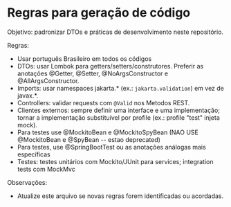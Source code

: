 # Regras para geração de código

Objetivo: padronizar DTOs e práticas de desenvolvimento neste repositório.

Regras:
- Usar português Brasileiro em todos os códigos
- DTOs: usar Lombok para getters/setters/construtores. Preferir as anotações @Getter, @Setter, @NoArgsConstructor e @AllArgsConstructor.
- Imports: usar namespaces jakarta.* (ex.: `jakarta.validation`) em vez de javax.*.
- Controllers: validar requests com `@Valid` nos Metodos REST.
- Clientes externos: sempre definir uma interface e uma implementação; tornar a implementação substituível por profile (ex.: profile "test" injeta mock).
- Para testes use @MockitoBean e @MockitoSpyBean (NAO USE @MockitoBean e @SpyBean -- estao deprecated)
- Para testes, use @SpringBootTest ou as anotações análogas mais específicas
- Testes: testes unitários com Mockito/JUnit para services; integration tests com MockMvc

Observações:
- Atualize este arquivo se novas regras forem identificadas ou acordadas.